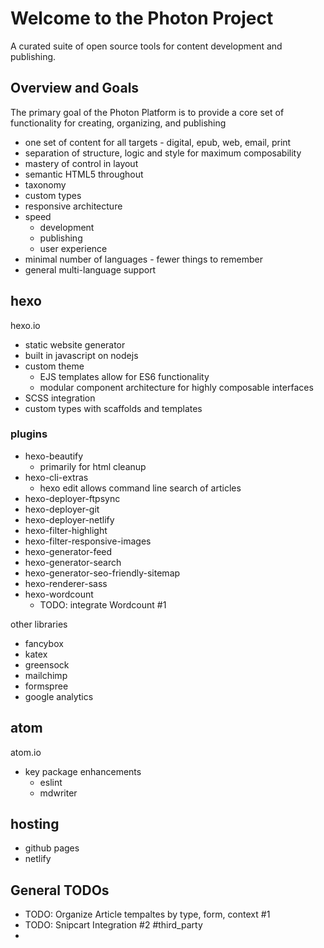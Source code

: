 # Welcome to the Photon Project

A curated suite of open source tools for content development and publishing.

## Overview and Goals

The primary goal of the Photon Platform is to provide a core set of functionality for creating, organizing, and publishing

- one set of content for all targets - digital, epub, web, email, print
- separation of structure, logic and style for maximum composability
- mastery of control in layout
- semantic HTML5 throughout
- taxonomy
- custom types
- responsive architecture
- speed
  - development
  - publishing
  - user experience
- minimal number of languages - fewer things to remember
- general multi-language support

## hexo

hexo.io

- static website generator
- built in javascript on nodejs
- custom theme
  - EJS templates allow for ES6 functionality
  - modular component architecture for highly composable interfaces
- SCSS integration
- custom types with scaffolds and templates

### plugins

- hexo-beautify
  - primarily for html cleanup
- hexo-cli-extras
  - hexo edit allows command line search of articles
- hexo-deployer-ftpsync
- hexo-deployer-git
- hexo-deployer-netlify
- hexo-filter-highlight
- hexo-filter-responsive-images
- hexo-generator-feed
- hexo-generator-search
- hexo-generator-seo-friendly-sitemap
- hexo-renderer-sass
- hexo-wordcount
  - TODO: integrate Wordcount #1

other libraries

- fancybox
- katex
- greensock
- mailchimp
- formspree
- google analytics

## atom

atom.io

- key package enhancements
  - eslint
  - mdwriter

## hosting

- github pages
- netlify

## General TODOs

- TODO: Organize Article tempaltes by type, form, context #1
- TODO: Snipcart Integration #2 #third_party
-

